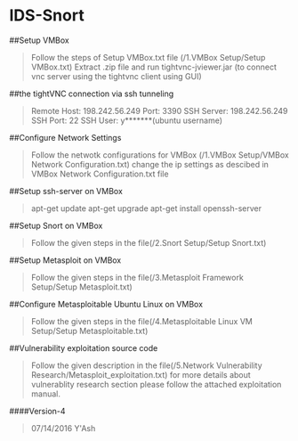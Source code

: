 # IDS-Snort

##Setup VMBox
>Follow the steps of Setup VMBox.txt file (/1.VMBox Setup/Setup VMBox.txt)
>Extract .zip file and run tightvnc-jviewer.jar (to connect vnc server using the tightvnc client using GUI)

##the tightVNC connection via ssh tunneling
>Remote Host: 198.242.56.249
Port: 3390
>SSH Server: 198.242.56.249
SSH Port: 22
SSH User: y*******(ubuntu username)

##Configure Network Settings
>Follow the netwotk configurations for VMBox (/1.VMBox Setup/VMBox Network Configuration.txt)
>change the ip settings as descibed in VMBox Network Configuration.txt file

##Setup ssh-server on VMBox
>apt-get update
>apt-get upgrade
>apt-get install openssh-server

##Setup Snort on VMBox
>Follow the given steps in the file(/2.Snort Setup/Setup Snort.txt)

##Setup Metasploit on VMBox
>Follow the given steps in the file(/3.Metasploit Framework Setup/Setup Metasploit.txt)

##Configure Metasploitable Ubuntu Linux on VMBox
>Follow the given steps in the file(/4.Metasploitable Linux VM Setup/Setup Metasploitable.txt)

##Vulnerability exploitation source code
>Follow the given description in the file(/5.Network Vulnerability Research/Metasploit_exploitation.txt)
>for more details about vulnerablity research section please follow the attached exploitation manual.

####Version-4
>07/14/2016
>Y'Ash

